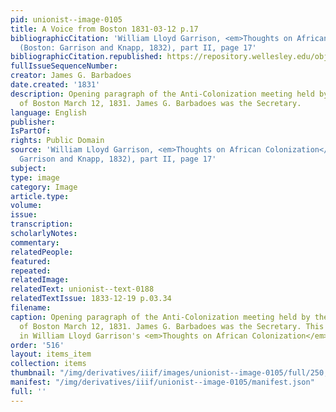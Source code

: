 ```yaml
---
pid: unionist--image-0105
title: A Voice from Boston 1831-03-12 p.17
bibliographicCitation: 'William Lloyd Garrison, <em>Thoughts on African Colonization</em>
  (Boston: Garrison and Knapp, 1832), part II, page 17'
bibliographicCitation.republished: https://repository.wellesley.edu/object/wellesley30861
fullIssueSequenceNumber: 
creator: James G. Barbadoes
date.created: '1831'
description: Opening paragraph of the Anti-Colonization meeting held by the Free Blacks
  of Boston March 12, 1831. James G. Barbadoes was the Secretary.
language: English
publisher: 
IsPartOf: 
rights: Public Domain
source: 'William Lloyd Garrison, <em>Thoughts on African Colonization</em> (Boston:
  Garrison and Knapp, 1832), part II, page 17'
subject: 
type: image
category: Image
article.type: 
volume: 
issue: 
transcription: 
scholarlyNotes: 
commentary: 
relatedPeople: 
featured: 
repeated: 
relatedImage: 
relatedText: unionist--text-0188
relatedTextIssue: 1833-12-19 p.03.34
filename: 
caption: Opening paragraph of the Anti-Colonization meeting held by the Free Blacks
  of Boston March 12, 1831. James G. Barbadoes was the Secretary. This work was republished
  in William Lloyd Garrison's <em>Thoughts on African Colonization</em>
order: '516'
layout: items_item
collection: items
thumbnail: "/img/derivatives/iiif/images/unionist--image-0105/full/250,/0/default.jpg"
manifest: "/img/derivatives/iiif/unionist--image-0105/manifest.json"
full: ''
---
```

